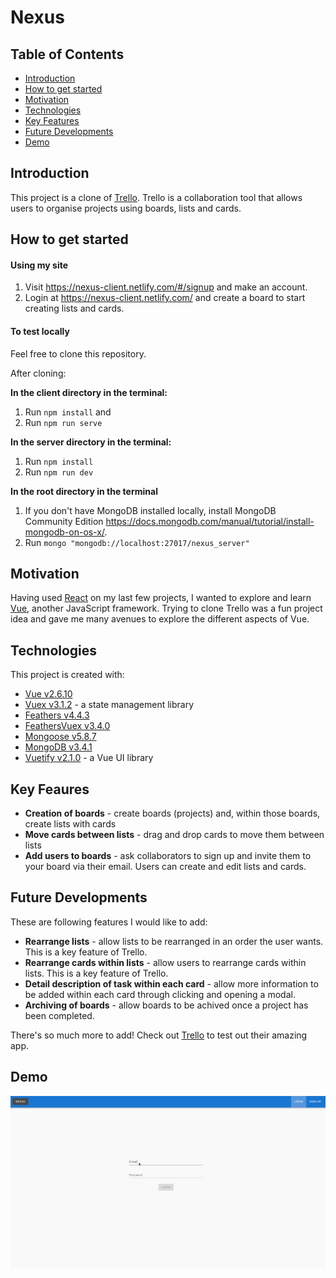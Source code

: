 # Nexus

## Table of Contents
* [Introduction](#introduction)
* [How to get started](#how-to-get-started)
* [Motivation](#motivation)
* [Technologies](#technologies)
* [Key Features](#key-features)
* [Future Developments](#future-developments)
* [Demo](#demo)

<a name="introduction"></a>
## Introduction

This project is a clone of [Trello](https://trello.com/). Trello is a collaboration tool that allows users to organise projects using boards, lists and cards. 

<a name="how-to-get-started"></a>
## How to get started

#### Using my site
1. Visit https://nexus-client.netlify.com/#/signup and make an account.
2. Login at https://nexus-client.netlify.com/ and create a board to start creating lists and cards.

#### To test locally
Feel free to clone this repository.

After cloning:

**In the client directory in the terminal:**
1. Run `npm install` and
2. Run `npm run serve`

**In the server directory in the terminal:**
1. Run `npm install`
2. Run `npm run dev`

**In the root directory in the terminal**
1. If you don't have MongoDB installed locally, install MongoDB Community Edition https://docs.mongodb.com/manual/tutorial/install-mongodb-on-os-x/.
2. Run `mongo "mongodb://localhost:27017/nexus_server"`

<a name="motivation"></a>
## Motivation

Having used [React](https://reactjs.org/) on my last few projects, I wanted to explore and learn [Vue](https://vuejs.org/), another JavaScript framework. Trying to clone Trello was a fun project idea and gave me many avenues to explore the different aspects of Vue.

<a name="technologies"></a>
## Technologies

This project is created with:

* [Vue v2.6.10](https://vuejs.org/)
* [Vuex v3.1.2](https://vuex.vuejs.org/) - a state management library
* [Feathers v4.4.3](https://feathersjs.com/)
* [FeathersVuex v3.4.0](https://vuex.feathersjs.com/)
* [Mongoose v5.8.7](https://mongoosejs.com/)
* [MongoDB v3.4.1](https://www.mongodb.com/)
* [Vuetify v2.1.0](https://vuetifyjs.com/en/) - a Vue UI library

<a name="key-features"></a>
## Key Feaures
* **Creation of boards** - create boards (projects) and, within those boards, create lists with cards
* **Move cards between lists** - drag and drop cards to move them between lists
* **Add users to boards** - ask collaborators to sign up and invite them to your board via their email. Users can create and edit lists and cards.

<a name="future-developments"></a>
## Future Developments
These are following features I would like to add:
* **Rearrange lists** - allow lists to be rearranged in an order the user wants. This is a key feature of Trello.
* **Rearrange cards within lists** - allow users to rearrange cards within lists. This is a key feature of Trello.
* **Detail description of task within each card** - allow more information to be added within each card through clicking and opening a modal.
* **Archiving of boards** - allow boards to be achived once a project has been completed.

There's so much more to add! Check out [Trello](https://trello.com/) to test out their amazing app.

<a name="demo"></a>
## Demo

![Demo of Nexus](nexus-demo.gif)